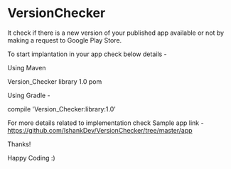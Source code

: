 # VersionChecker
It check if there is a new version of your published app available or not by making a request to Google Play Store.   

To start implantation in your app check below details - 

Using Maven 

  <dependency>
  <groupId>Version_Checker</groupId>
  <artifactId>library</artifactId>
  <version>1.0</version>
  <type>pom</type>
</dependency>


Using Gradle - 

compile 'Version_Checker:library:1.0'
  
  
 For more details related to implementation check Sample app link - 
 https://github.com/IshankDev/VersionChecker/tree/master/app
 
Thanks!

Happy Coding :)

